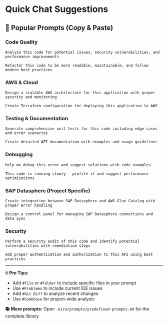 # Quick Chat Suggestions

## 🚀 Popular Prompts (Copy & Paste)

### Code Quality
```
Analyze this code for potential issues, security vulnerabilities, and performance improvements
```

```
Refactor this code to be more readable, maintainable, and follow modern best practices
```

### AWS & Cloud
```
Design a scalable AWS architecture for this application with proper security and monitoring
```

```
Create Terraform configuration for deploying this application to AWS
```

### Testing & Documentation
```
Generate comprehensive unit tests for this code including edge cases and error scenarios
```

```
Create detailed API documentation with examples and usage guidelines
```

### Debugging
```
Help me debug this error and suggest solutions with code examples
```

```
This code is running slowly - profile it and suggest performance optimizations
```

### SAP Datasphere (Project Specific)
```
Create integration between SAP Datasphere and AWS Glue Catalog with proper error handling
```

```
Design a control panel for managing SAP Datasphere connections and data sync
```

### Security
```
Perform a security audit of this code and identify potential vulnerabilities with remediation steps
```

```
Add proper authentication and authorization to this API using best practices
```

---

**💡 Pro Tips:**
- Add `#File` or `#Folder` to include specific files in your prompt
- Use `#Problems` to include current IDE issues
- Add `#Git Diff` to analyze recent changes
- Use `#Codebase` for project-wide analysis

**📚 More prompts:** Open `.kiro/prompts/predefined-prompts.md` for the complete library